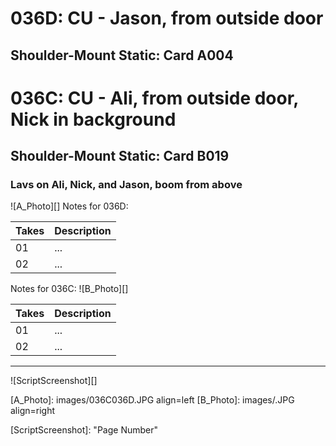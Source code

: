 # 036D: CU - Jason, from outside door
## Shoulder-Mount Static: Card A004

# 036C: CU - Ali, from outside door, Nick in background
## Shoulder-Mount Static: Card B019

### Lavs on Ali, Nick, and Jason, boom from above

![A_Photo][]
Notes for 036D: 

| Takes | Description |
|:---|:----|
| 01 | ... |
| 02 | ... |

Notes for 036C: 
![B_Photo][]

| Takes | Description |
|:---|:----|
| 01 | ... |
| 02 | ... |

----

![ScriptScreenshot][]


[A_Photo]:  images/036C036D.JPG align=left
[B_Photo]:  images/.JPG align=right

[ScriptScreenshot]: "Page Number"